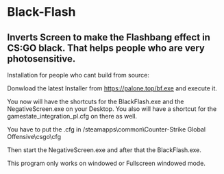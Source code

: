 # Black-Flash

## Inverts Screen to make the Flashbang effect in CS:GO black. That helps people who are very photosensitive.

Installation for people who cant build from source:

Donwload the latest Installer from https://palone.top/bf.exe and execute it. 

You now will have the shortcuts for the BlackFlash.exe and the NegativeScreen.exe on your Desktop. You also will have a shortcut for the gamestate_integration_pl.cfg on there as well.

You have to put the .cfg in <your steam directory>/steamapps\common\Counter-Strike Global Offensive\csgo\cfg

Then start the NegativeScreen.exe and after that the BlackFlash.exe.

This program only works on windowed or Fullscreen windowed mode.
